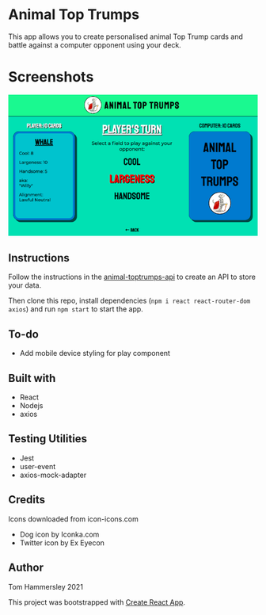 # Animal Top Trumps

This app allows you to create personalised animal Top Trump cards and battle against a computer opponent using your deck.

# Screenshots

![Desktop screenshot](https://github.com/scented-wiring/animal-top-trumps/blob/master/screenshots/screenshot1.png)

## Instructions

Follow the instructions in the [animal-toptrumps-api](https://github.com/scented-wiring/animal-toptrumps-api) to create an API to store your data.

Then clone this repo, install dependencies (`npm i react react-router-dom axios`)
and run `npm start` to start the app.

## To-do

- Add mobile device styling for play component

## Built with

- React
- Nodejs
- axios

## Testing Utilities

- Jest
- user-event
- axios-mock-adapter

## Credits

Icons downloaded from icon-icons.com

- Dog icon by Iconka.com
- Twitter icon by Ex Eyecon

## Author

Tom Hammersley 2021

This project was bootstrapped with [Create React App](https://github.com/facebook/create-react-app).
